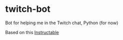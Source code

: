 # twitch-bot
Bot for helping me in the Twitch chat, Python (for now)


Based on this [Instructable](http://www.instructables.com/id/Twitchtv-Moderator-Bot/?ALLSTEPS)